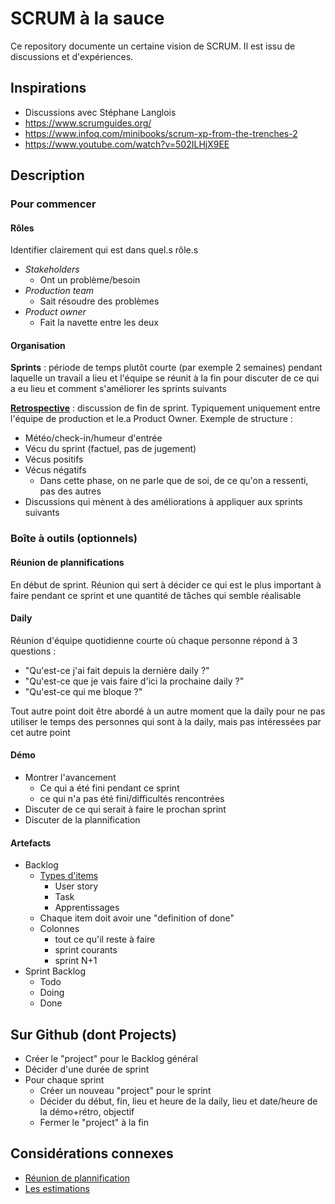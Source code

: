 # SCRUM à la sauce

Ce repository documente un certaine vision de SCRUM. Il est issu de discussions et d'expériences.


## Inspirations

- Discussions avec Stéphane Langlois
- https://www.scrumguides.org/
- https://www.infoq.com/minibooks/scrum-xp-from-the-trenches-2
- https://www.youtube.com/watch?v=502ILHjX9EE


## Description

### Pour commencer

#### Rôles

Identifier clairement qui est dans quel.s rôle.s

- *Stakeholders*
    - Ont un problème/besoin
- *Production team*
    - Sait résoudre des problèmes
- *Product owner*
    - Fait la navette entre les deux


#### Organisation

**Sprints** : période de temps plutôt courte (par exemple 2 semaines) pendant laquelle un travail a lieu et l'équipe se réunit à la fin pour discuter de ce qui a eu lieu et comment s'améliorer les sprints suivants

**[Retrospective](retrospective.md)** : discussion de fin de sprint. Typiquement uniquement entre l'équipe de production et le.a Product Owner. Exemple de structure :
- Météo/check-in/humeur d'entrée
- Vécu du sprint (factuel, pas de jugement)
- Vécus positifs
- Vécus négatifs
    - Dans cette phase, on ne parle que de soi, de ce qu'on a ressenti, pas des autres
- Discussions qui mènent à des améliorations à appliquer aux sprints suivants


### Boîte à outils (optionnels)

#### Réunion de plannifications

En début de sprint. Réunion qui sert à décider ce qui est le plus important à faire pendant ce sprint et une quantité de tâches qui semble réalisable


#### Daily

Réunion d'équipe quotidienne courte où chaque personne répond à 3 questions : 
- "Qu'est-ce j'ai fait depuis la dernière daily ?"
- "Qu'est-ce que je vais faire d'ici la prochaine daily ?"
- "Qu'est-ce qui me bloque ?"

Tout autre point doit être abordé à un autre moment que la daily pour ne pas utiliser le temps des personnes qui sont à la daily, mais pas intéressées par cet autre point


#### Démo

- Montrer l'avancement
    - Ce qui a été fini pendant ce sprint
    - ce qui n'a pas été fini/difficultés rencontrées
- Discuter de ce qui serait à faire le prochan sprint
- Discuter de la plannification


#### Artefacts

- Backlog
    - [Types d'items](types-items.md)
        - User story
        - Task
        - Apprentissages
    - Chaque item doit avoir une "definition of done"
    - Colonnes
        - tout ce qu'il reste à faire
        - sprint courants
        - sprint N+1
- Sprint Backlog
    - Todo
    - Doing
    - Done


## Sur Github (dont Projects)

- Créer le "project" pour le Backlog général
- Décider d'une durée de sprint
- Pour chaque sprint
    - Créer un nouveau "project" pour le sprint
    - Décider du début, fin, lieu et heure de la daily, lieu et date/heure de la démo+rétro, objectif
    - Fermer le "project" à la fin


## Considérations connexes

- [Réunion de plannification](plannification.md)
- [Les estimations](estimations.md)
